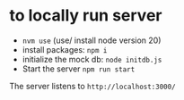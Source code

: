 # to locally run server
- `nvm use` (use/ install node version 20)
- install packages: `npm i`
- initialize the mock db: `node initdb.js`
- Start the server `npm run start`

The server listens to `http://localhost:3000/`